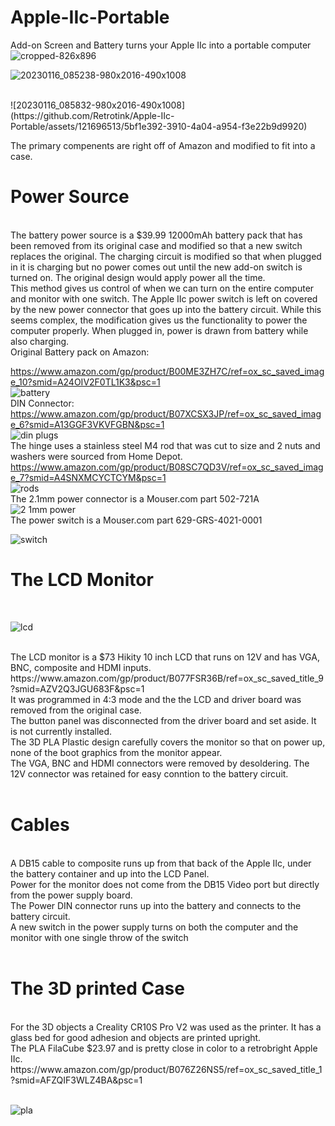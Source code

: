 # Apple-IIc-Portable
Add-on Screen and Battery turns your Apple IIc into a portable computer
![cropped-826x896](https://github.com/Retrotink/Apple-IIc-Portable/assets/121696513/5617e816-3ae2-4d5a-a302-5a9ac8cbb809)
<br>


![20230116_085238-980x2016-490x1008](https://github.com/Retrotink/Apple-IIc-Portable/assets/121696513/bc73f194-1061-424c-838e-6cef4971505d)



<br>
![20230116_085832-980x2016-490x1008](https://github.com/Retrotink/Apple-IIc-Portable/assets/121696513/5bf1e392-3910-4a04-a954-f3e22b9d9920)

<br>

The primary compenents are right off of Amazon and modified to fit into a case. 

# Power Source
<br>
The battery power source is a $39.99 12000mAh battery pack that has been removed from its original case and modified so that a new
switch replaces the original. The charging circuit is modified so that when plugged in it is charging but no power comes out
until the new add-on switch is turned on. The original design would apply power all the time. 
<br>
This method gives us control of when we can turn on the entire computer and monitor with one switch. 
The Apple IIc power switch is left on covered by the new power connector that goes up into the battery circuit.
While this seems complex, the modification gives us the functionality to power the computer properly.
When plugged in, power is drawn from battery while also charging. 
<br>
Original Battery pack on Amazon:<br>

https://www.amazon.com/gp/product/B00ME3ZH7C/ref=ox_sc_saved_image_10?smid=A24OIV2F0TL1K3&psc=1<br>
![battery](https://github.com/Retrotink/Apple-IIc-Portable/assets/121696513/a9d3e836-9a1a-4714-a93c-3011239ed3b9)
<br>
DIN Connector:<br>
https://www.amazon.com/gp/product/B07XCSX3JP/ref=ox_sc_saved_image_6?smid=A13GGF3VKVFGBN&psc=1<br>
![din plugs](https://github.com/Retrotink/Apple-IIc-Portable/assets/121696513/857c583a-b28f-4358-a85d-90f33f17fa44)
<br>
The hinge uses a stainless steel M4 rod that was cut to size and 2 nuts and washers were sourced from Home Depot.<br>
https://www.amazon.com/gp/product/B08SC7QD3V/ref=ox_sc_saved_image_7?smid=A4SNXMCYCTCYM&psc=1
<br>
![rods](https://github.com/Retrotink/Apple-IIc-Portable/assets/121696513/d97e16ef-14a3-426e-b816-7c678ab1d434)
<br>
The 2.1mm power connector is a Mouser.com part 502-721A<br>
![2 1mm power](https://github.com/Retrotink/Apple-IIc-Portable/assets/121696513/8568b535-69ba-4b3c-8d34-865a5b28b708)
<br>
The power switch is a Mouser.com part 629-GRS-4021-0001<br>

![switch](https://github.com/Retrotink/Apple-IIc-Portable/assets/121696513/13f11f29-1b73-41d5-8f9c-437f35facc00)
<br>


# The LCD Monitor
<br>

![lcd](https://github.com/Retrotink/Apple-IIc-Portable/assets/121696513/67a3100f-efa0-427c-bdc9-858c63eba467)

<br>
The LCD monitor is a $73 Hikity 10 inch LCD that runs on 12V and has VGA, BNC, composite and HDMI inputs. <br>
https://www.amazon.com/gp/product/B077FSR36B/ref=ox_sc_saved_title_9?smid=AZV2Q3JGU683F&psc=1<br>
It was programmed in 4:3 mode and the the LCD and driver board was removed from the original case.<br>
The button panel was disconnected from the driver board and set aside. It is not currently installed.<br>
The 3D PLA Plastic design carefully covers the monitor so that on power up, none of the boot graphics from the monitor appear.<br>
The VGA, BNC and HDMI connectors were removed by desoldering. The 12V connector was retained for easy conntion to the battery circuit.<br>
<br>

# Cables
<br>
A DB15 cable to composite runs up from that back of the Apple IIc, under the battery container and up into the LCD Panel.<br>
Power for the monitor does not come from the DB15 Video port but directly from the power supply board.<br>
The Power DIN connector runs up into the battery and connects to the battery circuit.<br>
A new switch in the power supply turns on both the computer and the monitor with one single throw of the switch<br>
<br>

# The 3D printed Case
<br>
For the 3D objects a Creality CR10S Pro V2 was used as the printer. It has a glass bed for good adhesion and objects are printed upright.<br>
The PLA FilaCube $23.97 and is pretty close in color to a retrobright Apple IIc.<br>
https://www.amazon.com/gp/product/B076Z26NS5/ref=ox_sc_saved_title_1?smid=AFZQIF3WLZ4BA&psc=1<br>
<br>

![pla](https://github.com/Retrotink/Apple-IIc-Portable/assets/121696513/6c475115-b0e5-4555-ba7e-fc14b3c13fac)


